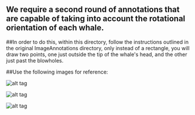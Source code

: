 ## We require a second round of annotations that are capable of taking into account the rotational orientation of each whale. 

##In order to do this, within this directory, follow the instructions outlined in the original ImageAnnotations directory, only instead of a rectangle, you will draw two points, one just outside the tip of the whale's head, and the other just past the blowholes.

##Use the following images for reference:

![alt tag](/marked_w_160.jpg)

![alt tag](/marked_w_316.jpg)

![alt tag](/marked_w_576.jpg)
